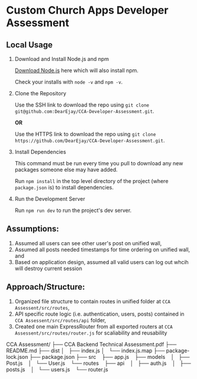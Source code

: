 # Custom Church Apps Developer Assessment

## Local Usage
1. Download and Install Node.js and npm

    [Download Node.js](https://nodejs.org/en/download/) here which will also install npm.

    Check your installs with `node -v` and `npm -v`.

2. Clone the Repository

    Use the SSH link to download the repo using `git clone git@github.com:DearEjay/CCA-Developer-Assessment.git`.

    **OR**

    Use the HTTPS link to download the repo using `git clone https://github.com/DearEjay/CCA-Developer-Assessment.git`.

3. Install Dependencies

    This command must be run every time you pull to download any new packages someone else may have added.

    Run `npm install` in the top level directory of the project (where `package.json` is) to install dependencies.

5. Run the Development Server


    Run `npm run dev` to run the project's dev server.

## Assumptions:
1. Assumed all users can see other user's post on unified wall,
2. Assumed all posts needed timestamps for time ordering on unified wall, and 
3. Based on application design, assumed all valid users can log out whcih will destroy current session

## Approach/Structure:
1. Organized file structure to contain routes in unified folder at `CCA Assessent/src/routes`, 
2. API specific route logic (i.e. authentication, users, posts) contained in `CCA Assessent/src/routes/api` folder, 
3. Created one main ExpressRouter from all exported routers at `CCA Assessent/src/routes/router.js`  for scaliability and reusability

CCA Assessment/
├── CCA Backend Technical  Assessment.pdf
├── README.md
├── dist
│   ├── index.js
│   └── index.js.map
├── package-lock.json
├── package.json
├── src
    ├── app.js
    ├── models
    │   ├── Post.js
    │   └── User.js
    └── routes
        ├── api
        │   ├── auth.js
        │   ├── posts.js
        │   └── users.js
        └── router.js

